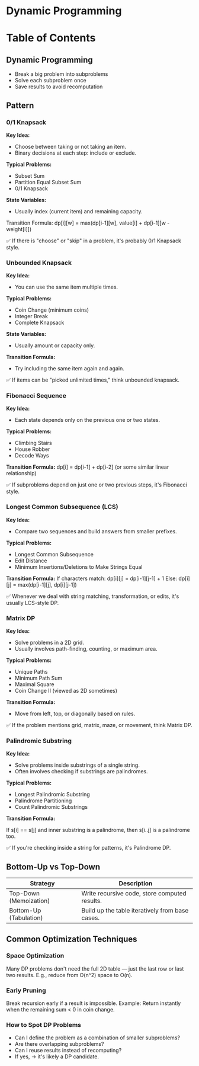 # Dynamic Programming

# Table of Contents

## Dynamic Programming
- Break a big problem into subproblems
- Solve each subproblem once
- Save results to avoid recomputation

## Pattern

### 0/1 Knapsack
**Key Idea:**
- Choose between taking or not taking an item.
- Binary decisions at each step: include or exclude.

**Typical Problems:**
- Subset Sum
- Partition Equal Subset Sum
- 0/1 Knapsack

**State Variables:**
- Usually index (current item) and remaining capacity.

Transition Formula:
dp[i][w] = max(dp[i-1][w], value[i] + dp[i-1][w - weight[i]])

✅ If there is "choose" or "skip" in a problem, it's probably 0/1 Knapsack style.

### Unbounded Knapsack
**Key Idea:**
- You can use the same item multiple times.

**Typical Problems:**
- Coin Change (minimum coins)
- Integer Break
- Complete Knapsack

**State Variables:**
- Usually amount or capacity only.

**Transition Formula:**
- Try including the same item again and again.

✅ If items can be "picked unlimited times," think unbounded knapsack.


### Fibonacci Sequence
**Key Idea:**
- Each state depends only on the previous one or two states.

**Typical Problems:**
- Climbing Stairs
- House Robber
- Decode Ways

**Transition Formula:**
dp[i] = dp[i-1] + dp[i-2] (or some similar linear relationship)

✅ If subproblems depend on just one or two previous steps, it's Fibonacci style.

### Longest Common Subsequence (LCS)

**Key Idea:**
- Compare two sequences and build answers from smaller prefixes.

**Typical Problems:**
- Longest Common Subsequence
- Edit Distance
- Minimum Insertions/Deletions to Make Strings Equal

**Transition Formula:**
If characters match:
dp[i][j] = dp[i-1][j-1] + 1
Else: dp[i][j] = max(dp[i-1][j], dp[i][j-1])

✅ Whenever we deal with string matching, transformation, or edits, it's usually LCS-style DP.

### Matrix DP
**Key Idea:**
- Solve problems in a 2D grid.
- Usually involves path-finding, counting, or maximum area.

**Typical Problems:**
- Unique Paths
- Minimum Path Sum
- Maximal Square
- Coin Change II (viewed as 2D sometimes)

**Transition Formula:**
- Move from left, top, or diagonally based on rules.

✅ If the problem mentions grid, matrix, maze, or movement, think Matrix DP.

### Palindromic Substring
**Key Idea:**
- Solve problems inside substrings of a single string.
- Often involves checking if substrings are palindromes.

**Typical Problems:**
- Longest Palindromic Substring
- Palindrome Partitioning
- Count Palindromic Substrings

**Transition Formula:**

If s[i] == s[j] and inner substring is a palindrome, then s[i..j] is a palindrome too.

✅ If you're checking inside a string for patterns, it's Palindrome DP.

## Bottom-Up vs Top-Down

Strategy |	Description
--- | --- |
Top-Down (Memoization) |	Write recursive code, store computed results.
Bottom-Up (Tabulation) |	Build up the table iteratively from base cases.

## Common Optimization Techniques
### Space Optimization
Many DP problems don't need the full 2D table — just the last row or last two results. E.g., reduce from O(n^2) space to O(n).

### Early Pruning
Break recursion early if a result is impossible. Example: Return instantly when the remaining sum < 0 in coin change.

### How to Spot DP Problems
- Can I define the problem as a combination of smaller subproblems?
- Are there overlapping subproblems?
- Can I reuse results instead of recomputing?
- If yes, → it's likely a DP candidate.

